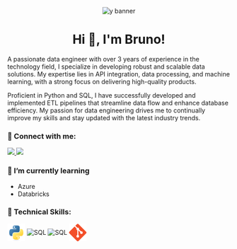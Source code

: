 <p align="center">
  <img width="700" height="300" src="https://user-images.githubusercontent.com/67275098/175830833-8df0db07-56cd-42d3-81a5-4d1e0da94f13.png" alt="y banner">
</p>
<h1 align="center">Hi 👋, I'm Bruno! </h1>
<p align="left">A passionate data engineer with over 3 years of experience in the technology field, I specialize in developing robust and scalable data solutions. My expertise lies in API integration, data processing, and machine learning, with a strong focus on delivering high-quality products.</p>
  
<p align="left">Proficient in Python and SQL, I have successfully developed and implemented ETL pipelines that streamline data flow and enhance database efficiency. My passion for data engineering drives me to continually improve my skills and stay updated with the latest industry trends.</p>

<h3 align="left">🤝 Connect with me:</h3>
<p>
    <a href="https://linkedin.com/in/brunobrunheroto" target="_blank">
      <img src="https://img.shields.io/badge/LinkedIn-0077B5?style=for-the-badge&logo=linkedin&logoColor=white" target="_blank">
    </a>
    <a href="mailto:brunobrunheroto@gmail.com" target="_blank">
      <img src="https://img.shields.io/badge/Gmail-D14836?style=for-the-badge&logo=gmail&logoColor=white" target="_blank">
    </a>
</p>

<h3> 🌱 I’m currently learning</h3>

- Azure
- Databricks

<h3>💼 Technical Skills: </h3>
<p>
  <img margin-right="20" align="center" alt="Python" height="40" width="40" src="https://raw.githubusercontent.com/devicons/devicon/master/icons/python/python-original.svg">
  <img margin-right="20" align="center" alt="SQL" height="40" width="40" src="https://github.com/railwayapp/devicons/blob/main/static/i/mysql.svg">
  <img margin-right="20" align="center" alt="SQL" height="40" width="40" src="https://github.com/railwayapp/devicons/blob/main/static/i/postgresql.svg">
  <img margin-right="20" align="center" alt="Git" height="40" width="40" src="https://raw.githubusercontent.com/devicons/devicon/master/icons/git/git-original.svg"> 
</p>

